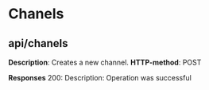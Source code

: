 # Chanels

## api/chanels

**Description**:   Creates a new channel. 
**HTTP-method**: POST

**Responses**
200:
Description: Operation was successful